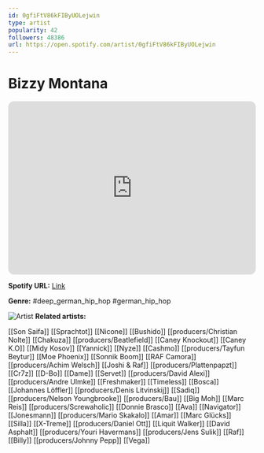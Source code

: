 ```yaml
---
id: 0gfiFtV86kFIByUOLejwin
type: artist
popularity: 42
followers: 48386
url: https://open.spotify.com/artist/0gfiFtV86kFIByUOLejwin
---
```

# Bizzy Montana

<iframe style="border-radius:12px" src="https://open.spotify.com/embed/artist/0gfiFtV86kFIByUOLejwin" width="100%" height="352" frameBorder="0" allowfullscreen="" allow="autoplay; clipboard-write; encrypted-media; fullscreen; picture-in-picture" loading="lazy"></iframe>

**Spotify URL:** [Link](https://open.spotify.com/artist/0gfiFtV86kFIByUOLejwin)

**Genre:**  #deep_german_hip_hop #german_hip_hop

![Artist](https://i.scdn.co/image/ab6761610000e5ebe9d278d53e7e5296d8dcbab1)
**Related artists:**

[[Son Saifa]]
[[Sprachtot]]
[[Nicone]]
[[Bushido]]
[[producers/Christian Nolte]]
[[Chakuza]]
[[producers/Beatlefield]]
[[Caney Knockout]]
[[Caney K.O]]
[[Midy Kosov]]
[[Yannick]]
[[Nyze]]
[[Cashmo]]
[[producers/Tayfun Beytur]]
[[Moe Phoenix]]
[[Sonnik Boom]]
[[RAF Camora]]
[[producers/Achim Welsch]]
[[Joshi & Raf]]
[[producers/Plattenpapzt]]
[[Cr7z]]
[[D-Bo]]
[[Dame]]
[[Servet]]
[[producers/David Alexi]]
[[producers/Andre Ulmke]]
[[Freshmaker]]
[[Timeless]]
[[Bosca]]
[[Johannes Löffler]]
[[producers/Denis Litvinskij]]
[[Sadiq]]
[[producers/Nelson Youngbrooke]]
[[producers/Bau]]
[[Big Moh]]
[[Marc Reis]]
[[producers/Screwaholic]]
[[Donnie Brasco]]
[[Ava]]
[[Navigator]]
[[Jonesmann]]
[[producers/Mario Skakalo]]
[[Amar]]
[[Marc Glücks]]
[[Silla]]
[[X-Treme]]
[[producers/Daniel Ott]]
[[Liquit Walker]]
[[David Asphalt]]
[[producers/Youri Havermans]]
[[producers/Jens Sulik]]
[[Raf]]
[[Billy]]
[[producers/Johnny Pepp]]
[[Vega]]

